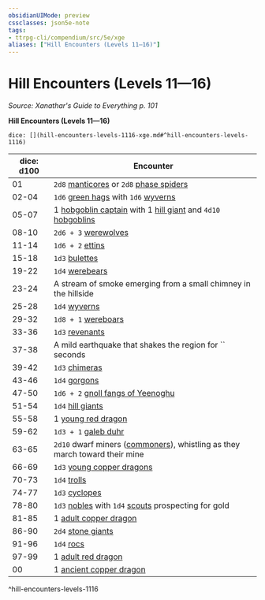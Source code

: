 ```yaml
---
obsidianUIMode: preview
cssclasses: json5e-note
tags:
- ttrpg-cli/compendium/src/5e/xge
aliases: ["Hill Encounters (Levels 11—16)"]
---
```

# Hill Encounters (Levels 11—16)
*Source: Xanathar's Guide to Everything p. 101* 

**Hill Encounters (Levels 11—16)**

`dice: [](hill-encounters-levels-1116-xge.md#^hill-encounters-levels-1116)`

| dice: d100 | Encounter |
|------------|-----------|
| 01 | `2d8` [manticores](3-Mechanics/CLI/bestiary/monstrosity/manticore.md) or `2d8` [phase spiders](3-Mechanics/CLI/bestiary/monstrosity/phase-spider.md) |
| 02-04 | `1d6` [green hags](3-Mechanics/CLI/bestiary/fey/green-hag.md) with `1d6` [wyverns](3-Mechanics/CLI/bestiary/dragon/wyvern.md) |
| 05-07 | 1 [hobgoblin captain](3-Mechanics/CLI/bestiary/humanoid/hobgoblin-captain.md) with 1 [hill giant](3-Mechanics/CLI/bestiary/giant/hill-giant.md) and `4d10` [hobgoblins](3-Mechanics/CLI/bestiary/humanoid/hobgoblin.md) |
| 08-10 | `2d6 + 3` [werewolves](3-Mechanics/CLI/bestiary/humanoid/werewolf.md) |
| 11-14 | `1d6 + 2` [ettins](3-Mechanics/CLI/bestiary/giant/ettin.md) |
| 15-18 | `1d3` [bulettes](3-Mechanics/CLI/bestiary/monstrosity/bulette.md) |
| 19-22 | `1d4` [werebears](3-Mechanics/CLI/bestiary/humanoid/werebear.md) |
| 23-24 | A stream of smoke emerging from a small chimney in the hillside |
| 25-28 | `1d4` [wyverns](3-Mechanics/CLI/bestiary/dragon/wyvern.md) |
| 29-32 | `1d8 + 1` [wereboars](3-Mechanics/CLI/bestiary/humanoid/wereboar.md) |
| 33-36 | `1d3` [revenants](3-Mechanics/CLI/bestiary/undead/revenant.md) |
| 37-38 | A mild earthquake that shakes the region for `` seconds |
| 39-42 | `1d3` [chimeras](3-Mechanics/CLI/bestiary/monstrosity/chimera.md) |
| 43-46 | `1d4` [gorgons](3-Mechanics/CLI/bestiary/monstrosity/gorgon.md) |
| 47-50 | `1d6 + 2` [gnoll fangs of Yeenoghu](3-Mechanics/CLI/bestiary/fiend/gnoll-fang-of-yeenoghu.md) |
| 51-54 | `1d4` [hill giants](3-Mechanics/CLI/bestiary/giant/hill-giant.md) |
| 55-58 | 1 [young red dragon](3-Mechanics/CLI/bestiary/dragon/young-red-dragon.md) |
| 59-62 | `1d3 + 1` [galeb duhr](3-Mechanics/CLI/bestiary/elemental/galeb-duhr.md) |
| 63-65 | `2d10` dwarf miners ([commoners](3-Mechanics/CLI/bestiary/humanoid/commoner.md)), whistling as they march toward their mine |
| 66-69 | `1d3` [young copper dragons](3-Mechanics/CLI/bestiary/dragon/young-copper-dragon.md) |
| 70-73 | `1d4` [trolls](3-Mechanics/CLI/bestiary/giant/troll.md) |
| 74-77 | `1d3` [cyclopes](3-Mechanics/CLI/bestiary/giant/cyclops.md) |
| 78-80 | `1d3` [nobles](3-Mechanics/CLI/bestiary/humanoid/noble.md) with `1d4` [scouts](3-Mechanics/CLI/bestiary/humanoid/scout.md) prospecting for gold |
| 81-85 | 1 [adult copper dragon](3-Mechanics/CLI/bestiary/dragon/adult-copper-dragon.md) |
| 86-90 | `2d4` [stone giants](3-Mechanics/CLI/bestiary/giant/stone-giant.md) |
| 91-96 | `1d4` [rocs](3-Mechanics/CLI/bestiary/monstrosity/roc.md) |
| 97-99 | 1 [adult red dragon](3-Mechanics/CLI/bestiary/dragon/adult-red-dragon.md) |
| 00 | 1 [ancient copper dragon](3-Mechanics/CLI/bestiary/dragon/ancient-copper-dragon.md) |
^hill-encounters-levels-1116